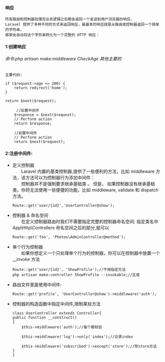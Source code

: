 #### 响应
```
所有路由和控制器处理完业务逻辑之后都会返回一个发送到用户浏览器的响应，
Laravel 提供了多种不同的方式来返回响应，最基本的响应就是从路由或控制器返回一个简单的字符串，  
框架会自动将这个字符串转化为一个完整的 HTTP 响应：
```


#### 1:创建响应
###### 命令:php artisan make:middleware CheckAge 其他主要的
```
主要代码:

if ($request->age <= 200) {
	return redirect('home');
}

return $next($request);

     //后置中间件
    $response = $next($request);
	// Perform action
	return $response;

    //前置中间件
	// Perform action
	return $next($request);

```

#### 2:注册中间件:


* 定义控制器    
    &ensp;&ensp;&ensp;&ensp;Laravel 内置的基类控制器,提供了一些便利的方法，比如 middleware 方法，该方法可以为控制器行为添加中间件：  
     &ensp;&ensp;&ensp;&ensp;控制器并不是强制要求继承基础类 。 但是， 如果控制器没有继承基础类，你将无法使用一些便捷的功能，比如 middleware, validate 和 dispatch 方法。 

    ```
    Route::get('user/{id}','UserController@show');
    ```
* 控制器 & 命名空间  
    &ensp;&ensp;&ensp;&ensp;在定义控制器路由时我们不需要指定完整的控制器命名空间;
    指定类名中 App\Http\Controllers 命名空间之后的部分,就可以
    ```
    Route::get('foo', 'Photos\AdminController@method');
    ```
* 单个行为控制器  
    &ensp;&ensp;&ensp;&ensp;如果你想定义一个只处理单个行为的控制器，你可以在控制器中放置一个 __invoke 方法  
    ```
    Route::get('user/{id}', 'ShowProfile');//不用指定方法
    php artisan make:controller ShowProfile --invokable;//生成

    ```

 



* 路由文件里面使用中间件:  
    ```
    Route::get('profile', 'UserController@show')->middleware('auth');
    ```
* 控制器的构造函数中指定中间件,限制某些方法

    ```
   class UserController extends Controller{
    public function __construct()
    {
        $this->middleware('auth');//每个都校验

        $this->middleware('log')->only('index');//记录index

        $this->middleware('subscribed')->except('store');//除store方法
    }
    }

    ```



